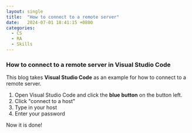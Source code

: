 ```yaml
---
layout: single
title:  "How to connect to a remote server"
date:   2024-07-01 18:41:15 +0800
categories:
  - CS
  - RA
  - Skills
---
```

### How to connect to a remote server in Visual Studio Code
This blog takes **Visual Studio Code** as an example for how to connect to a remote server.

1. Open Visual Studio Code and click the **blue button** on the button left.
2. Click "connect to a host"
3. Type in your host
4. Enter your password

Now it is done!
